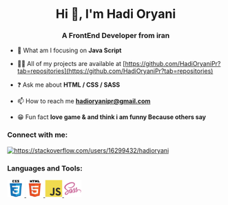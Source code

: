 <h1 align="center">Hi 👋, I'm Hadi Oryani</h1>
<h3 align="center">A FrontEnd Developer from iran</h3>

- 🤔 What am I focusing on **Java Script**

- 👨‍💻 All of my projects are available at [https://github.com/HadiOryaniPr?tab=repositories](https://github.com/HadiOryaniPr?tab=repositories)

- ❓ Ask me about **HTML / CSS / SASS**

- 📫 How to reach me **hadioryanipr@gmail.com**

- 😁 Fun fact **love game & and think i am funny Because others say**

<h3 align="left">Connect with me:</h3>
<p align="left">
<a href="https://stackoverflow.com/users/https://stackoverflow.com/users/16299432/hadioryani" target="blank"><img align="center" src="https://raw.githubusercontent.com/rahuldkjain/github-profile-readme-generator/master/src/images/icons/Social/stack-overflow.svg" alt="https://stackoverflow.com/users/16299432/hadioryani" height="30" width="40" /></a>
</p>

<h3 align="left">Languages and Tools:</h3>
<p align="left"> <a href="https://www.w3schools.com/css/" target="_blank"> <img src="https://raw.githubusercontent.com/devicons/devicon/master/icons/css3/css3-original-wordmark.svg" alt="css3" width="40" height="40"/> </a> <a href="https://www.w3.org/html/" target="_blank"> <img src="https://raw.githubusercontent.com/devicons/devicon/master/icons/html5/html5-original-wordmark.svg" alt="html5" width="40" height="40"/> </a> <a href="https://developer.mozilla.org/en-US/docs/Web/JavaScript" target="_blank"> <img src="https://raw.githubusercontent.com/devicons/devicon/master/icons/javascript/javascript-original.svg" alt="javascript" width="40" height="40"/> </a> <a href="https://sass-lang.com" target="_blank"> <img src="https://raw.githubusercontent.com/devicons/devicon/master/icons/sass/sass-original.svg" alt="sass" width="40" height="40"/> </a> </p>

